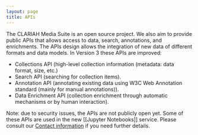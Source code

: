 ```yaml
---
layout: page
title: APIs
---
```


The CLARIAH Media Suite is an open source project. We also aim to provide public APIs that allows access to data, search, annotations, and enrichments. The APIs design allows the integration of new data of different formats and data models. In Version 3 these APIs are improved:

- Collections API (high-level collection information (metadata: data format, size, etc.)
- Search API (searching for collection items).
- Annotation API (annotating existing data using W3C Web Annotation standard (mainly for manual annotations)).
- Data Enrichment API (collection enrichment through automatic mechanisms or by human interaction).

Note: due to security issues, the APIs are not publicly open yet. Some of these APIs are used in the new [[Jupyter Notebooks]] service. Please consult our [Contact information](http://mediasuite.clariah.nl/contact) if you need further details.
